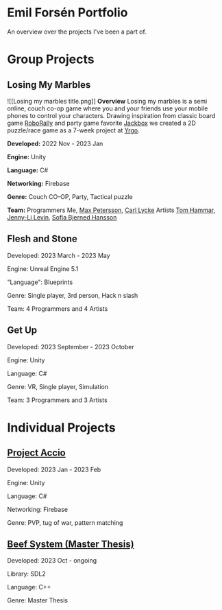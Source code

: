 # Emil Forsén Portfolio
 
An overview over the projects I've been a part of. 

# Group Projects

## Losing My Marbles
![[Losing my marbles title.png]]
**Overview**
Losing my marbles is a semi online, couch co-op game where you and your friends use your mobile phones to control your characters. Drawing inspiration from classic board game [RoboRally](https://boardgamegeek.com/boardgame/18/roborally) and party game favorite [Jackbox](https://www.jackboxgames.com/) we created a 2D puzzle/race game as a 7-week project at [Yrgo](https://www.yrgo.se).

**Developed:** 2022 Nov - 2023 Jan

**Engine:** Unity

**Language:** C#

**Networking:** Firebase

**Genre:** Couch CO-OP, Party, Tactical puzzle 

**Team:** 
Programmers
Me, [Max Petersson](https://github.com/Max-Petersson), [Carl Lycke](https://github.com/llrac)
Artists
[Tom Hammar](https://www.artstation.com/tomhammar), [Jenny-Li Levin](https://www.artstation.com/jenny-lilevin), [Sofia Bjerned Hansson](https://www.artstation.com/sofiabjernedhansson) 

## Flesh and Stone
Developed: 2023 March - 2023 May

Engine: Unreal Engine 5.1

"Language": Blueprints

Genre: Single player, 3rd person, Hack n slash

Team: 4 Programmers and 4 Artists

## Get Up
Developed: 2023 September - 2023 October

Engine: Unity

Language: C#

Genre: VR, Single player, Simulation

Team: 3 Programmers and 3 Artists


# Individual Projects

## [Project Accio](https://github.com/emilxf-0/Portfolio/tree/main/Project%20Accio)
Developed: 2023 Jan - 2023 Feb

Engine: Unity

Language: C#

Networking: Firebase

Genre: PVP, tug of war, pattern matching

## [Beef System (Master Thesis)](https://github.com/emilxf-0/beef-system](https://github.com/emilxf-0/Portfolio/tree/main/Beef%20System))
Developed: 2023 Oct - ongoing

Library: SDL2

Language: C++

Genre: Master Thesis


